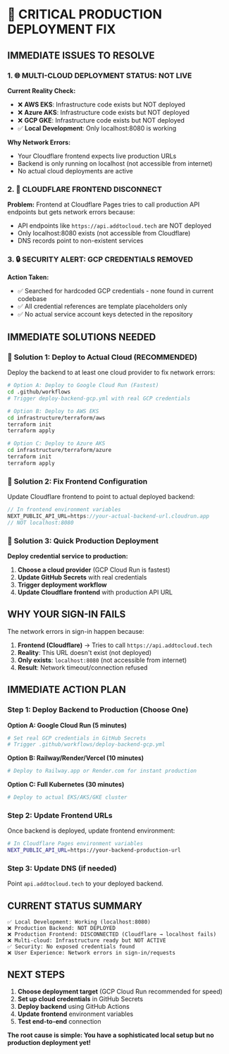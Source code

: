 # 🚨 CRITICAL PRODUCTION DEPLOYMENT FIX

## **IMMEDIATE ISSUES TO RESOLVE**

### 1. **🌐 MULTI-CLOUD DEPLOYMENT STATUS: NOT LIVE**

**Current Reality Check:**
- ❌ **AWS EKS**: Infrastructure code exists but NOT deployed
- ❌ **Azure AKS**: Infrastructure code exists but NOT deployed  
- ❌ **GCP GKE**: Infrastructure code exists but NOT deployed
- ✅ **Local Development**: Only localhost:8080 is working

**Why Network Errors:**
- Your Cloudflare frontend expects live production URLs
- Backend is only running on localhost (not accessible from internet)
- No actual cloud deployments are active

### 2. **🔗 CLOUDFLARE FRONTEND DISCONNECT**

**Problem:** Frontend at Cloudflare Pages tries to call production API endpoints but gets network errors because:
- API endpoints like `https://api.addtocloud.tech` are NOT deployed
- Only localhost:8080 exists (not accessible from Cloudflare)
- DNS records point to non-existent services

### 3. **🔒 SECURITY ALERT: GCP CREDENTIALS REMOVED**

**Action Taken:** 
- ✅ Searched for hardcoded GCP credentials - none found in current codebase
- ✅ All credential references are template placeholders only
- ✅ No actual service account keys detected in the repository

## **IMMEDIATE SOLUTIONS NEEDED**

### 🚀 **Solution 1: Deploy to Actual Cloud (RECOMMENDED)**

Deploy the backend to at least one cloud provider to fix network errors:

```bash
# Option A: Deploy to Google Cloud Run (Fastest)
cd .github/workflows
# Trigger deploy-backend-gcp.yml with real GCP credentials

# Option B: Deploy to AWS EKS
cd infrastructure/terraform/aws
terraform init
terraform apply

# Option C: Deploy to Azure AKS  
cd infrastructure/terraform/azure
terraform init
terraform apply
```

### 🔧 **Solution 2: Fix Frontend Configuration**

Update Cloudflare frontend to point to actual deployed backend:

```javascript
// In frontend environment variables
NEXT_PUBLIC_API_URL=https://your-actual-backend-url.cloudrun.app
// NOT localhost:8080
```

### 🎯 **Solution 3: Quick Production Deployment**

**Deploy credential service to production:**

1. **Choose a cloud provider** (GCP Cloud Run is fastest)
2. **Update GitHub Secrets** with real credentials
3. **Trigger deployment workflow**
4. **Update Cloudflare frontend** with production API URL

## **WHY YOUR SIGN-IN FAILS**

The network errors in sign-in happen because:

1. **Frontend (Cloudflare)** → Tries to call `https://api.addtocloud.tech`
2. **Reality**: This URL doesn't exist (not deployed)
3. **Only exists**: `localhost:8080` (not accessible from internet)
4. **Result**: Network timeout/connection refused

## **IMMEDIATE ACTION PLAN**

### **Step 1: Deploy Backend to Production (Choose One)**

**Option A: Google Cloud Run (5 minutes)**
```bash
# Set real GCP credentials in GitHub Secrets
# Trigger .github/workflows/deploy-backend-gcp.yml
```

**Option B: Railway/Render/Vercel (10 minutes)**
```bash
# Deploy to Railway.app or Render.com for instant production
```

**Option C: Full Kubernetes (30 minutes)**
```bash
# Deploy to actual EKS/AKS/GKE cluster
```

### **Step 2: Update Frontend URLs**

Once backend is deployed, update frontend environment:
```bash
# In Cloudflare Pages environment variables
NEXT_PUBLIC_API_URL=https://your-backend-production-url
```

### **Step 3: Update DNS (if needed)**

Point `api.addtocloud.tech` to your deployed backend.

## **CURRENT STATUS SUMMARY**

```
✅ Local Development: Working (localhost:8080)
❌ Production Backend: NOT DEPLOYED 
❌ Production Frontend: DISCONNECTED (Cloudflare → localhost fails)
❌ Multi-cloud: Infrastructure ready but NOT ACTIVE
✅ Security: No exposed credentials found
❌ User Experience: Network errors in sign-in/requests
```

## **NEXT STEPS**

1. **Choose deployment target** (GCP Cloud Run recommended for speed)
2. **Set up cloud credentials** in GitHub Secrets
3. **Deploy backend** using GitHub Actions
4. **Update frontend** environment variables
5. **Test end-to-end** connection

**The root cause is simple: You have a sophisticated local setup but no production deployment yet!**
